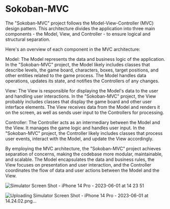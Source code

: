 # Sokoban-MVC
The "Sokoban-MVC" project follows the Model-View-Controller (MVC) design pattern. This architecture divides the application into three main components - the Model, View, and Controller - to ensure logical and structural separation.

Here's an overview of each component in the MVC architecture:

Model: The Model represents the data and business logic of the application. In the "Sokoban-MVC" project, the Model likely includes classes that describe levels, the game board, characters, boxes, target positions, and other entities related to the game process. The Model handles data operations, updates its state, and notifies the Controllers of any changes.

View: The View is responsible for displaying the Model's data to the user and handling user interactions. In the "Sokoban-MVC" project, the View probably includes classes that display the game board and other user interface elements. The View receives data from the Model and renders it on the screen, as well as sends user input to the Controllers for processing.

Controller: The Controller acts as an intermediary between the Model and the View. It manages the game logic and handles user input. In the "Sokoban-MVC" project, the Controller likely includes classes that process user events, interact with the Model, and update the View accordingly.

By employing the MVC architecture, the "Sokoban-MVC" project achieves separation of concerns, making the codebase more modular, maintainable, and scalable. The Model encapsulates the data and business rules, the View focuses on presentation and user interaction, and the Controller coordinates the flow of data and user actions between the Model and the View.

![Simulator Screen Shot - iPhone 14 Pro - 2023-06-01 at 14 23 51](https://github.com/cazador18/Sokoban-MVC/assets/80050947/69e9b964-1665-4982-8a4b-2e67d31b343f)

![Uploading Simulator Screen Shot - iPhone 14 Pro - 2023-06-01 at 14.24.02.png…]()



